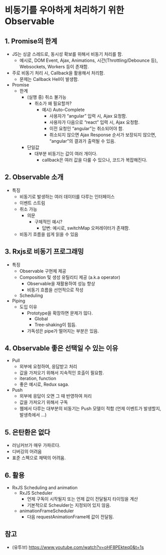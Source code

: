 
# 비동기를 우아하게 처리하기 위한 Observable

## 1. Promise의 한계

- JS는 싱글 스레드로, 동시성 확보를 위해서 비동기 처리를 함.
  - 예시로, DOM Event, Ajax, Animations, 시간(Throttling/Debounce 등), Websockets, Workers 등이 존재함.
- 주로 비동기 처리 시, Callback을 활용해서 처리함.
  - 문제는 Callback Hell이 발생함.
- Promise
  - 한계
    - (실행 중) 취소 불가능
      - 취소가 왜 필요할까?
        - 예시) Auto-Complete
          - 사용자가 “angular” 입력 시, Ajax 요청함.
          - 사용자가 다음으로 “react” 입력 시, Ajax 요청함.
          - 이전 요청인 “angular”는 취소되어야 함.
          - 취소되지 않으면 Ajax Response 순서가 보장되지 않으면, “angular”의 결과가 출력될 수 있음.
    - 단일값
      - 대부분 비동기는 값이 여러 개이다.
        - callback은 여러 값을 다룰 수 있으나, 코드가 복잡해진다.

## 2. Observable 소개

- 특징
  - 비동기로 발생하는 여러 데이터를 다루는 인터페이스
  - 이벤트 스트림
  - 취소 가능
    - 의문
      - 구체적인 예시?
        - 답변: 예시로, switchMap 오퍼레이터가 존재함.
  - 비동기 흐름을 쉽게 읽을 수 있음

## 3. Rxjs로 비동기 프로그래밍

- 특징
  - Observable 구현체 제공
  - Composition 및 생성 유틸리티 제공 (a.k.a operator)
    - Observable을 재활용하여 성능 향상
    - 비동기 흐름을 선언적으로 작성
  - Scheduling
- Piping
  - 도입 이유
    - Prototype을 확장하면 문제가 많다.
      - Global
      - Tree-shaking이 힘듬.
    - 가독성은 pipe가 떨어지는 부분은 있음.

## 4. Observable 좋은 선택일 수 있는 이유

- Pull
  - 외부에 요청하여, 응답받고 처리
  - 값을 가져오기 위해서 지속적인 호출이 필요함.
  - iteration, function
  - 좋은 예시로, Redux saga.
- Push
  - 외부에 응답이 오면 그 때 반영하여 처리
  - 값을 가져오기 위해서 구독
  - 웹에서 다루는 대부분의 비동기는 Push 모델이 적합 (언제 이벤트가 발생할지, 발생측에서 …)

## 5. 은탄환은 없다

- 러닝커브가 매우 가파르다.
- 디버깅의 어려움
- 표준 스펙으로 채택의 어려움.

## 6. 활용

- RxJS Scheduling and animation
  - RxJS Scheduler
    - 언제 구독이 시작될지 또는 언제 값이 전달될지 타이밍을 계산
    - 기본적으로 Scheulder는 지정되어 있지 않음.
  - animationFrameScheduler
    - 다음 requestAnimationFrame에 값이 전달됨.

## 참고

- (유투브) <https://www.youtube.com/watch?v=oHF8PEkteq0&t=1s>
